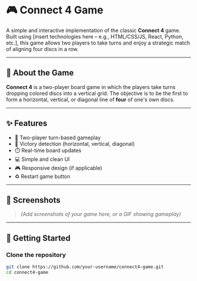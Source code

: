 # 🎮 Connect 4 Game

A simple and interactive implementation of the classic **Connect 4** game. Built using [insert technologies here – e.g., HTML/CSS/JS, React, Python, etc.], this game allows two players to take turns and enjoy a strategic match of aligning four discs in a row.

---

## 🧩 About the Game

**Connect 4** is a two-player board game in which the players take turns dropping colored discs into a vertical grid. The objective is to be the first to form a horizontal, vertical, or diagonal line of **four** of one's own discs.

---

## ✨ Features

- 🔄 Two-player turn-based gameplay
- 🎯 Victory detection (horizontal, vertical, diagonal)
- ⏱️ Real-time board updates
- 💻 Simple and clean UI
- 🎮 Responsive design (if applicable)
- ♻️ Restart game button

---

## 📸 Screenshots

> *(Add screenshots of your game here, or a GIF showing gameplay)*

---

## 🚀 Getting Started

### Clone the repository

```bash
git clone https://github.com/your-username/connect4-game.git
cd connect4-game
